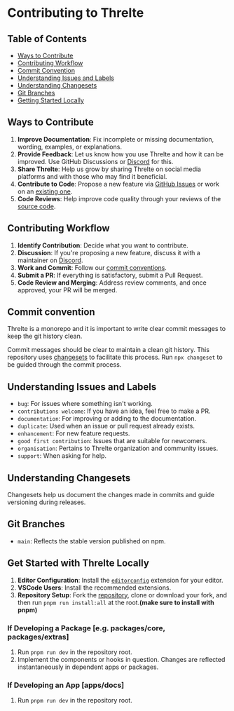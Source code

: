 # Contributing to Threlte

## Table of Contents
- [Ways to Contribute](#ways-to-contribute)
- [Contributing Workflow](#contributing-workflow)
- [Commit Convention](#commit-convention)
- [Understanding Issues and Labels](#understanding-issues-and-labels)
- [Understanding Changesets](#understanding-changesets)
- [Git Branches](#git-branches)
- [Getting Started Locally](#get-started-with-threlte-locally)
  
## Ways to Contribute

1. **Improve Documentation**: Fix incomplete or missing documentation, wording, examples, or explanations.
2. **Provide Feedback**: Let us know how you use Threlte and how it can be improved. Use GitHub Discussions or [Discord](https://discord.gg/EqUBCfCaGm) for this.
3. **Share Threlte**: Help us grow by sharing Threlte on social media platforms and with those who may find it beneficial.
4. **Contribute to Code**: Propose a new feature via [GitHub Issues](https://github.com/threlte/threlte/issues) or work on an [existing one](https://github.com/threlte/threlte/labels/help%20wanted).
5. **Code Reviews**: Help improve code quality through your reviews of the [source code](https://github.com/threlte/threlte).


## Contributing Workflow

1. **Identify Contribution**: Decide what you want to contribute.
2. **Discussion**: If you're proposing a new feature, discuss it with a maintainer on [Discord](https://discord.gg/EqUBCfCaGm).
3. **Work and Commit**: Follow our [commit conventions](#commit-convention).
4. **Submit a PR**: If everything is satisfactory, submit a Pull Request.
5. **Code Review and Merging**: Address review comments, and once approved, your PR will be merged.

## Commit convention

Threlte is a monorepo and it is important to write clear commit messages to keep the git history clean.

Commit messages should be clear to maintain a clean git history. This repository uses [changesets](https://github.com/changesets/changesets) to facilitate this process. Run `npx changeset` to be guided through the commit process.

## Understanding Issues and Labels

- `bug`: For issues where something isn't working.
- `contributions welcome`: If you have an idea, feel free to make a PR.
- `documentation`: For improving or adding to the documentation.
- `duplicate`: Used when an issue or pull request already exists.
- `enhancement`: For new feature requests.
- `good first contribution`: Issues that are suitable for newcomers.
- `organisation`: Pertains to Threlte organization and community issues.
- `support`: When asking for help.

## Understanding Changesets

Changesets help us document the changes made in commits and guide versioning during releases.

## Git Branches

- `main`: Reflects the stable version published on npm.

## Get Started with Threlte Locally

1. **Editor Configuration**: Install the [`editorconfig`](https://editorconfig.org/) extension for your editor.
2. **VSCode Users**: Install the recommended extensions.
3. **Repository Setup**: Fork the [repository](https://github.com/threlte/threlte), clone or download your fork, and then run `pnpm run install:all` at the root.**(make sure to install with pnpm)**

### If Developing a Package **[e.g. packages/core, packages/extras]**

1. Run `pnpm run dev` in the repository root.
2. Implement the components or hooks in question. Changes are reflected instantaneously in dependent apps or packages.

### If Developing an App **[apps/docs]**

1. Run `pnpm run dev` in the repository root.
